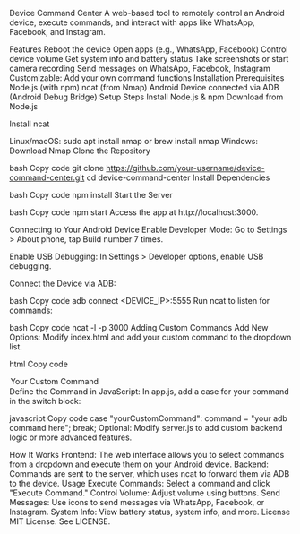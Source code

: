 

Device Command Center
A web-based tool to remotely control an Android device, execute commands, and interact with apps like WhatsApp, Facebook, and Instagram.

Features
Reboot the device
Open apps (e.g., WhatsApp, Facebook)
Control device volume
Get system info and battery status
Take screenshots or start camera recording
Send messages on WhatsApp, Facebook, Instagram
Customizable: Add your own command functions
Installation
Prerequisites
Node.js (with npm)
ncat (from Nmap)
Android Device connected via ADB (Android Debug Bridge)
Setup Steps
Install Node.js & npm
Download from Node.js

Install ncat

Linux/macOS: sudo apt install nmap or brew install nmap
Windows: Download Nmap
Clone the Repository

bash
Copy code
git clone https://github.com/your-username/device-command-center.git
cd device-command-center
Install Dependencies

bash
Copy code
npm install
Start the Server

bash
Copy code
npm start
Access the app at http://localhost:3000.

Connecting to Your Android Device
Enable Developer Mode: Go to Settings > About phone, tap Build number 7 times.

Enable USB Debugging: In Settings > Developer options, enable USB debugging.

Connect the Device via ADB:

bash
Copy code
adb connect <DEVICE_IP>:5555
Run ncat to listen for commands:

bash
Copy code
ncat -l -p 3000
Adding Custom Commands
Add New Options: Modify index.html and add your custom command to the dropdown list.

html
Copy code
<option value="yourCustomCommand">Your Custom Command</option>
Define the Command in JavaScript:
In app.js, add a case for your command in the switch block:

javascript
Copy code
case "yourCustomCommand":
    command = "your adb command here";
    break;
Optional: Modify server.js to add custom backend logic or more advanced features.

How It Works
Frontend: The web interface allows you to select commands from a dropdown and execute them on your Android device.
Backend: Commands are sent to the server, which uses ncat to forward them via ADB to the device.
Usage
Execute Commands: Select a command and click "Execute Command."
Control Volume: Adjust volume using buttons.
Send Messages: Use icons to send messages via WhatsApp, Facebook, or Instagram.
System Info: View battery status, system info, and more.
License
MIT License. See LICENSE.
